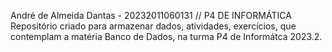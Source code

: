 André de Almeida Dantas - 20232011060131 // P4 DE INFORMÁTICA
Repositório criado para armazenar dados, atividades, exercícios, que contemplam a matéria Banco de Dados, na turma P4 de Informátca 2023.2. 
